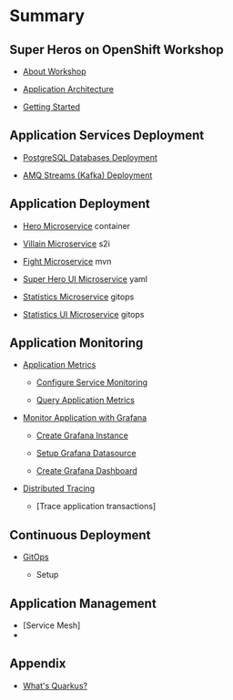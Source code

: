 # Summary​

## Super Heros on OpenShift Workshop

- [About Workshop](super-heros-on-openshift-workshop/about-workshop.md)

- [Application Architecture](super-heros-on-openshift-workshop/architecture.md)

- [Getting Started](super-heros-on-openshift-workshop/getting-started.md)

## Application Services Deployment

- [PostgreSQL Databases Deployment](technical-service-deployment/postgresql-deployment.md)

- [AMQ Streams (Kafka) Deployment](technical-service-deployment/kafka-deployment.md)

## Application Deployment

- [Hero Microservice](application-deployment/hero-microservice-deployment.md) container

- [Villain Microservice](application-deployment/villain-microservice-deployment.md) s2i

- [Fight Microservice](application-deployment/fight-microservice-deployment.md) mvn

- [Super Hero UI Microservice](application-deployment/super-hero-ui-microservice-deployment.md) yaml

- [Statistics Microservice](application-deployment/statistics-microservice-deployment.md) gitops

- [Statistics UI Microservice](application-deployment/statistics-ui-microservice-deployment.md) gitops

## Application Monitoring

- [Application Metrics](application-monitoring/application-metrics.md)

  - [Configure Service Monitoring](application-monitoring/configure-service-monitoring.md)

  - [Query Application Metrics](application-monitoring/query-application-metric.md)

- [Monitor Application with Grafana](application-monitoring/monitor-app-with-grafana.md)

  - [Create Grafana Instance](application-monitoring/create-grafana-instance.md)

  - [Setup Grafana Datasource](application-monitoring/setup-grafana-datasource.md)

  - [Create Grafana Dashboard](application-monitoring/create-grafana-dashboard.md)

- [Distributed Tracing](application-monitoring/distributed-tracing.md)

  - [Trace application transactions]

## Continuous Deployment

- [GitOps](continuous-deployment/gitops.md)

  - Setup

## Application Management

- [Service Mesh]
-

## Appendix

- [What's Quarkus?](appendix/quarkus.md)
